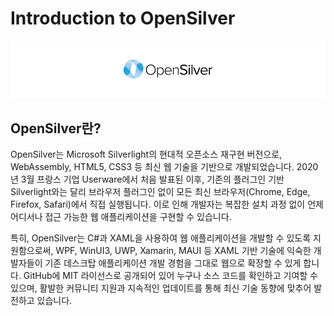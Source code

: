 # Introduction to OpenSilver

![image](https://raw.githubusercontent.com/UserwareDocumentation/userware-docs/main/images/80af784d62034b4dbc169d21ebe20223.png)

## OpenSilver란?
OpenSilver는 Microsoft Silverlight의 현대적 오픈소스 재구현 버전으로, WebAssembly, HTML5, CSS3 등 최신 웹 기술을 기반으로 개발되었습니다. 2020년 3월 프랑스 기업 Userware에서 처음 발표된 이후, 기존의 플러그인 기반 Silverlight와는 달리 브라우저 플러그인 없이 모든 최신 브라우저(Chrome, Edge, Firefox, Safari)에서 직접 실행됩니다. 이로 인해 개발자는 복잡한 설치 과정 없이 언제 어디서나 접근 가능한 웹 애플리케이션을 구현할 수 있습니다.

특히, OpenSilver는 C#과 XAML을 사용하여 웹 애플리케이션을 개발할 수 있도록 지원함으로써, WPF, WinUI3, UWP, Xamarin, MAUI 등 XAML 기반 기술에 익숙한 개발자들이 기존 데스크탑 애플리케이션 개발 경험을 그대로 웹으로 확장할 수 있게 합니다. GitHub에 MIT 라이선스로 공개되어 있어 누구나 소스 코드를 확인하고 기여할 수 있으며, 활발한 커뮤니티 지원과 지속적인 업데이트를 통해 최신 기술 동향에 맞추어 발전하고 있습니다.